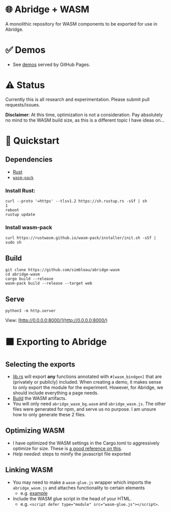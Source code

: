 # 🌐 Abridge + WASM
A monolithic repository for WASM components to be exported for use in Abridge.

# ✅ Demos
- See [demos](https://simbleau.github.io/abridge-wasm/demos/) served by GitHub Pages.

# ⚠️ Status
Currently this is all research and experimentation. Please submit pull requests/issues.

**Disclaimer**: At this time, optimization is not a consideration. Pay absolutely no mind to the WASM build size, as this is a different topic I have ideas on...

# 🏁 Quickstart
## Dependencies
- [Rust](https://www.rust-lang.org/tools/install)
- [`wasm-pack`](https://rustwasm.github.io/wasm-pack/installer/)

### Install Rust:
```shell
curl --proto '=https' --tlsv1.2 https://sh.rustup.rs -sSf | sh
1
reboot
rustup update
```

### Install wasm-pack
```shell
curl https://rustwasm.github.io/wasm-pack/installer/init.sh -sSf | sudo sh
```

## Build
```shell
git clone https://github.com/simbleau/abridge-wasm
cd abridge-wasm
cargo build --release
wasm-pack build --release --target web
```

## Serve
```shell
python3 -m http.server
```
View: [http://0.0.0.0:8000/](http://0.0.0.0:8000/)

# 🟧 Exporting to Abridge
## Selecting the exports
- [lib.rs](src/lib.rs) will export **any** functions annotated with `#[wasm_bindgen]` that are (privately or publicly) included. When creating a demo, it makes sense to only export the module for the experiment. However, for Abridge, we should include everything a page needs.
- [Build](#build) the WASM artifacts.
- You will only need `abridge_wasm_bg.wasm` and `abridge_wasm.js`. The other files were generated for npm, and serve us no purpose. I am unsure how to only generate these 2 files.

## Optimizing WASM
- I have optimized the WASM settings in the Cargo.toml to aggressively optimize for size. These is [a good reference on this](https://rustwasm.github.io/book/reference/code-size.html).
- *Help needed*: steps to minify the javascript file exported

## Linking WASM
- You may need to make a `wasm-glue.js` wrapper which imports the `abridge_wasm.js` and attaches functionality to certain elements
  - e.g. [example](demos/theme-switch/wasm-glue.js)
- Include the WASM glue script in the head of your HTML.
  - e.g. `<script defer type="module" src="wasm-glue.js"></script>`.